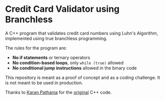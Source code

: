 # Credit Card Validator using Branchless

A C++ program that validates credit card numbers using Luhn's Algorithm, implemented using true branchless programming.

The rules for the program are:

- **No if statements** or ternary operators
- **No condition-based loops**, only `while (true)` allowed
- **No conditional jump instructions** allowed in the binary code

This repository is meant as a proof of concept and as a coding challenge.
It is not meant to be used in production.

Thanks to [Karan Pathania](https://github.com/karancodes) for the [original](original.cpp) C++ code.
